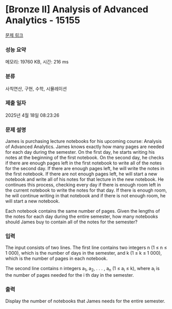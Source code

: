 # [Bronze II] Analysis of Advanced Analytics - 15155 

[문제 링크](https://www.acmicpc.net/problem/15155) 

### 성능 요약

메모리: 19760 KB, 시간: 216 ms

### 분류

사칙연산, 구현, 수학, 시뮬레이션

### 제출 일자

2025년 4월 18일 08:23:26

### 문제 설명

<p>James is purchasing lecture notebooks for his upcoming course: Analysis of Advanced Analytics. James knows exactly how many pages are needed for each day during the semester. On the first day, he starts writing his notes at the beginning of the first notebook. On the second day, he checks if there are enough pages left in the first notebook to write all of the notes for the second day. If there are enough pages left, he will write the notes in the first notebook. If there are not enough pages left, he will start a new notebook and write all of his notes for that lecture in the new notebook. He continues this process, checking every day if there is enough room left in the current notebook to write the notes for that day. If there is enough room, he will continue writing in that notebook and if there is not enough room, he will start a new notebook.</p>

<p>Each notebook contains the same number of pages. Given the lengths of the notes for each day during the entire semester, how many notebooks should James buy to contain all of the notes for the semester?</p>

### 입력 

 <p>The input consists of two lines. The first line contains two integers n (1 ≤ n ≤ 1 000), which is the number of days in the semester, and k (1 ≤ k ≤ 1 000), which is the number of pages in each notebook.</p>

<p>The second line contains n integers a<sub>1</sub>, a<sub>2</sub>, . . . , a<sub>n</sub> (1 ≤ a<sub>i</sub> ≤ k), where a<sub>i</sub> is the number of pages needed for the i th day in the semester.</p>

### 출력 

 <p>Display the number of notebooks that James needs for the entire semester.</p>

